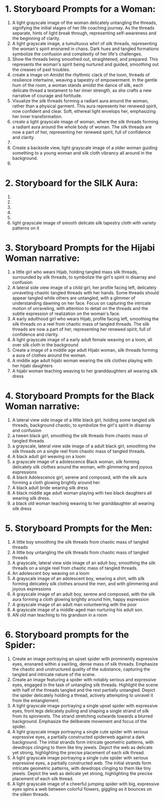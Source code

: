 # 1. Storyboard Prompts for a Woman:
                               
1. A light grayscale image of the woman delicately untangling the threads, signifying the initial stages of her life coaching journey. As the threads separate, hints of light break through, representing self-awareness and the beginning of clarity.
2. A light grayscale image, a tumultuous whirl of silk threads, representing the woman's spirit ensnared in chaos. Dark hues and tangled formations symbolize the confusion and complexity of her life's challenges.
3. Show the threads being smoothed out, straightened, and prepared. This represents the woman's spirit being nurtured and guided, smoothing out the creases of past troubles.
4. create a image on Amidst the rhythmic clack of the loom, threads of resilience intertwine, weaving a tapestry of empowerment. In the gentle hum of the room, a woman stands amidst the dance of silk, each delicate thread a testament to her inner strength, as she crafts a new narrative of courage and fortitude.
5. Visualize the silk threads forming a radiant aura around the woman, rather than a physical garment. This aura represents her renewed spirit, now confident and clear. Soft, ethereal light envelops her, emphasizing her inner transformation.
6. create a light grayscale image of woman, where the silk threads forming a radiant aura around the whole body of woman. The silk threads are now a part of her, representing her renewed spirit, full of confidence and clarity.
7. 
8. Create a backside view, light grayscale image of a older woman guiding something to a young woman and silk cloth vibrancy all around in the background.
9. 

# 2. Storyboard for the SILK Aura:

1. 
2. 
3.
4.
5.
6. light grayscale image of smooth delicate silk tapestry cloth with variety patterns on it

# 3. Storyboard Prompts for the Hijabi Woman narrative:

1. a little girl who wears Hijab, holding tangled mass silk threads, surrounded by silk threads, to symbolize the girl\'s spirit in disarray and confusion
2. A lateral side view image of a child girl, her profile facing left, delicately unraveling chaotic tangled threads with her hands. Some threads should appear tangled while others are untangled, with a glimmer of understanding dawning on her face. Focus on capturing the intricate motion of unraveling, with attention to detail on the threads and the subtle expression of realization on the woman's face.
3. A early adulthood girl who wears Hijab, profile facing left, smoothing the silk threads on a reel from chaotic mass of tangled threads. The silk threads are now a part of her, representing her renewed spirit, full of confidence and clarity.
4. A light grayscale image of a early adult female weaving on a loom, all over silk cloth in the background
6. Create a image of a middle age adult Hijabi woman, silk threads forming a aura of clothes around the woman.
7. A middle age adult hijabi woman wearing the silk clothes playing with her hijabi daughters
8. A hijabi woman teaching weaving to her granddaughters all wearing silk dress

# 4. Storyboard Prompts for the Black Woman narrative:

1. A lateral view side image of a little black girl, holding some tangled silk threads, background chaotic, to symbolize the girl's spirit in disarray and confusion
2. a tween black girl, smoothing the silk threads from chaotic mass of tangled threads
3. a grayscale, lateral view side image of a adult black girl, smoothing the silk threads on a single reel from chaotic mass of tangled threads.
4. A black adult girl weaving on a loom
5. a grayscale image of a adolescence Black woman, silk forming delicately silk clothes around the woman, with glimmering and joyous expressions
6. A black Adolescence girl, serene and composed, with the silk aura forming a cloth glowing brightly around her.
7. A black adult bride wearing silk dress
8. A black middle age adult woman playing with two black daughters all wearing silk dress.
9. a black old woman teaching weaving to her granddaughter all wearing silk dress

# 5. Storyboard Prompts for the Men:

1. A little boy smoothing the silk threads from chaotic mass of tangled threads
2. A little boy untangling the silk threads from chaotic mass of tangled threads
3. A grayscale, lateral view side image of an adult boy, smoothing the silk threads on a single reel from chaotic mass of tangled threads.
4. An adolescent boy weaving on a loom
5. A grayscale image of an adolescent boy, wearing a shirt, with silk forming delicately silk clothes around the men, and with glimmering and joyous expressions
6. A grayscale image of an adult boy, serene and composed, with the silk aura forming a cloth glowing brightly around him, happy expression
7. A grayscale image of an adult man volunteering with the poor
8. A grayscale image of a middle-aged man nurturing his adult son.
9. AN old man teaching to his grandson in a room
   

# 6. Storyboard prompts for the Spider:
1. Create an image portraying an upset spider with prominently expressive eyes, ensnared within a swirling, dense mass of silk threads. Emphasize the chaotic and unstructured quality of the substance, capturing the tangled and intricate nature of the scene.
2. Create an image featuring a spider with notably serious and expressive eyes, engaged in the task of untangling silk threads. Highlight the scene with half of the threads tangled and the rest partially untangled. Depict the spider delicately holding a thread, actively attempting to unravel it from the entanglement.
3. A light grayscale image portraying a single upset spider with expressive eyes, front legs delicately pulling and shaping a single strand of silk from its spinnerets. The strand stretching outwards towards a blurred background. Emphasize the deliberate movement and focus of the spider.
4. A light grayscale image portraying a single cute spider with serious expressive eyes, a partially constructed spiderweb against a dark background. The initial strands form intricate geometric patterns, with dewdrops clinging to them like tiny jewels. Depict the web as delicate yet strong, highlighting the precise placement of each silk thread.
5. A light grayscale image portraying a single cute spider with serious expressive eyes, a partially constructed web. The initial strands form intricate geometric patterns, with dewdrops clinging to them like tiny jewels. Depict the web as delicate yet strong, highlighting the precise placement of each silk thread.
6. A light grayscale image of a cheerful jumping spider with big, expressive eyes spins a web between colorful flowers, giggling as it bounces on the silken threads.
